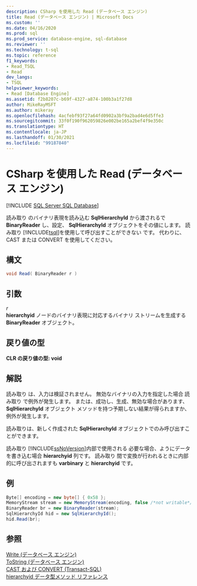 ```yaml
---
description: CSharp を使用した Read (データベース エンジン)
title: Read (データベース エンジン) | Microsoft Docs
ms.custom: ''
ms.date: 04/16/2020
ms.prod: sql
ms.prod_service: database-engine, sql-database
ms.reviewer: ''
ms.technology: t-sql
ms.topic: reference
f1_keywords:
- Read_TSQL
- Read
dev_langs:
- TSQL
helpviewer_keywords:
- Read [Database Engine]
ms.assetid: f2b8207c-b69f-4327-a874-100b3a1f27d8
author: MikeRayMSFT
ms.author: mikeray
ms.openlocfilehash: 4acfebf93f27a64fd0902a3bf9a2bad4e6d5ffe3
ms.sourcegitcommit: 33f0f190f962059826e002be165a2bef4f9e350c
ms.translationtype: HT
ms.contentlocale: ja-JP
ms.lasthandoff: 01/30/2021
ms.locfileid: "99187840"
---
```

# <a name="read-database-engine-by-using-csharp"></a>CSharp を使用した Read (データベース エンジン)
[!INCLUDE [SQL Server SQL Database](../../includes/applies-to-version/sql-asdb.md)]

読み取り のバイナリ表現を読み込む **SqlHierarchyId** から渡されるで **BinaryReader** し、設定、 **SqlHierarchyId** オブジェクトをその値にします。 読み取り [!INCLUDE[tsql](../../includes/tsql-md.md)]を使用して呼び出すことができない です。 代わりに、CAST または CONVERT を使用してください。
  
## <a name="syntax"></a>構文  

<!--
This is not T-SQL, despite the ```sql colorizer specified.
Neither should this be ```syntaxsql.
Rather, this is C# (or C# syntax).  Same for the later code blocks.
I am making this fix now, from ```sql to ```cs, on 2020/04/16.  GeneMi.
-->

```csharp
void Read( BinaryReader r )   
```  

## <a name="arguments"></a>引数
*r*  
 **hierarchyid** ノードのバイナリ表現に対応するバイナリ ストリームを生成する **BinaryReader** オブジェクト。  
  
## <a name="return-types"></a>戻り値の型
 **CLR の戻り値の型: void**  
  
## <a name="remarks"></a>解説  
 読み取り は、入力は検証されません。 無効なバイナリの入力を指定した場合 読み取り で例外が発生します。 または、成功し、生成、無効な場合があります、 **SqlHierarchyId** オブジェクト メソッドを持つ予期しない結果が得られますか、例外が発生します。  
  
 読み取りは、新しく作成された **SqlHierarchyId** オブジェクトでのみ呼び出すことができます。  
  
 読み取り [!INCLUDE[ssNoVersion](../../includes/ssnoversion-md.md)]内部で使用される 必要な場合、ようにデータを書き込む場合 **hierarchyid** 列です。 読み取り 間で変換が行われるときに内部的に呼び出されますも **varbinary** と **hierarchyid** です。  
  
## <a name="examples"></a>例  
  
```csharp
Byte[] encoding = new byte[] { 0x58 };  
MemoryStream stream = new MemoryStream(encoding, false /*not writable*/);  
BinaryReader br = new BinaryReader(stream);  
SqlHierarchyId hid = new SqlHierarchyId();  
hid.Read(br);   
```  
  
## <a name="see-also"></a>参照  
[Write &#40;データベース エンジン&#41;](../../t-sql/data-types/write-database-engine.md)  
[ToString &#40;データベース エンジン&#41;](../../t-sql/data-types/tostring-database-engine.md)  
[CAST および CONVERT &#40;Transact-SQL&#41;](../../t-sql/functions/cast-and-convert-transact-sql.md)  
[hierarchyid データ型メソッド リファレンス](./hierarchyid-data-type-method-reference.md)
  
